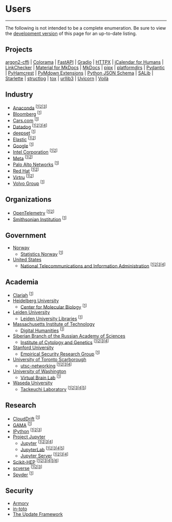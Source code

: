 # Users

-----

The following is not intended to be a complete enumeration. Be sure to view the [development version](/dev/users/) of this page for an up-to-date listing.

## Projects

[argon2-cffi](https://github.com/hynek/argon2-cffi/blob/59c7470af1a65b3b71e18fbf9abeca2cca3d707a/pyproject.toml#L3-L5)
| [Colorama](https://github.com/tartley/colorama/blob/cd653d75be52f4d8c3953eb6942fe597375f8b97/pyproject.toml#L1-L5)
| [FastAPI](https://github.com/tiangolo/fastapi/blob/1073062c7f2c48bcc28bcedbdc009c18c171f6fb/pyproject.toml#L1-L3)
| [Gradio](https://github.com/gradio-app/gradio/blob/f43481c18ac6468fbf30bf9a80981b7eab453961/pyproject.toml#L1-L3)
| [HTTPX](https://github.com/encode/httpx/blob/45b7cfaad3a8987ea35fa5bf092bbdda485444fd/pyproject.toml#L1-L3)
| [iCalendar for Humans](https://github.com/ics-py/ics-py/blob/133a0955f6efbb83ff0eae45ad0bbe6902a8f2f1/pyproject.toml#L61-L63)
| [LinkChecker](https://github.com/linkchecker/linkchecker/blob/de40321b57a2271e90e696b5320c0409faaa895d/pyproject.toml#L29-L34)
| [Material for MkDocs](https://github.com/squidfunk/mkdocs-material/blob/7ca1c1d623b4750d4aaa0cfd673b0ed2c6050c2b/pyproject.toml#L21-L23)
| [MkDocs](https://github.com/mkdocs/mkdocs/blob/65c24c21f0057ec4717d20d14d5fb7af22fe8caf/pyproject.toml#L1-L3)
| [pipx](https://github.com/pypa/pipx/blob/bc7dd03c4d872c443257685109a650ec3d524814/pyproject.toml#L1-L3)
| [platformdirs](https://github.com/platformdirs/platformdirs/blob/382e961c436f9974e56dc69ce105b6fd8945c343/pyproject.toml#L1-L3)
| [Pydantic](https://github.com/pydantic/pydantic/blob/f341049b9e5538a125751d75b4e44c1609b53df6/pyproject.toml#L1-L3)
| [PyHamcrest](https://github.com/hamcrest/PyHamcrest/blob/07a787207619a7f7d51088d36051a632432a0144/pyproject.toml#L1-L3)
| [PyMdown Extensions](https://github.com/facelessuser/pymdown-extensions/blob/72390ce2d0b40df638e31b75f1f02f45659724de/pyproject.toml#L1-L5)
| [Python JSON Schema](https://github.com/python-jsonschema/jsonschema/blob/afc22f09e74d696ab00be8a711bbc5c2a15327b7/pyproject.toml#L1-L3)
| [SALib](https://github.com/SALib/SALib/blob/7490a686e959b436f7db9bc9cf6fa4b2e7bfa3fc/pyproject.toml#L1-L3)
| [Starlette](https://github.com/encode/starlette/blob/31164e346b9bd1ce17d968e1301c3bb2c23bb418/pyproject.toml#L1-L3)
| [structlog](https://github.com/hynek/structlog/blob/6e2e8c6025fb90484c5e6c5ff2fd3e96a61854cf/pyproject.toml#L3-L5)
| [tox](https://github.com/tox-dev/tox/blob/f2b4a4a6f5e8bbc8f9f0cff3dd5d17c50e874172/pyproject.toml#L1-L3)
| [urllib3](https://github.com/urllib3/urllib3/blob/8dda1974ae51839304f8517ab7993006c0d9db2e/pyproject.toml#L3-L5)
| [Uvicorn](https://github.com/encode/uvicorn/blob/ccd1aae48e49dd8c9365600fd79e886efe88be1d/pyproject.toml#L1-L3)
| [Voilà](https://github.com/voila-dashboards/voila/blob/71292e4124b1f4a6f91c8b4e16ea9ad6b5ef500b/pyproject.toml#L1-L7)

## Industry

- [Anaconda](https://www.anaconda.com) <sup>\[[1](https://github.com/ContinuumIO/dask-awkward/blob/105275b1937cce9a80a352af0b200d4e264f27f7/pyproject.toml#L1-L3)|[2](https://github.com/conda-incubator/ensureconda/blob/b20dbcf7166009ff4e9270f35ed75da7afc3db60/pyproject.toml#L1-L3)|[3](https://github.com/conda-incubator/conda-lock/blob/9187487698f9afbb08e131cd585a17bba82ce9f2/pyproject.toml#L1-L3)\]</sup>
- [Bloomberg](https://www.bloomberg.com) <sup>\[[1](https://github.com/bloomberg/pytest-memray/blob/4ea6a7608adb0de4572d35768fbd370aee016627/pyproject.toml#L1-L3)\]</sup>
- [Cars.com](https://www.cars.com) <sup>\[[1](https://github.com/carsdotcom/cars-forge/blob/ba14db991a5c7cb3c5adc3a4a364121e43f6aa0e/pyproject.toml#L63-L65)\]</sup>
- [Datadog](https://www.datadoghq.com) <sup>\[[1](https://github.com/DataDog/datadogpy/blob/63d0c01b5bbcb8158cf3ddab153639951ab44945/pyproject.toml#L1-L3)|[2](https://github.com/DataDog/integrations-core/pulls?q=is%3Apr+author%3Aofek+in%3Atitle+Add+pyproject.toml+file)|[3](https://github.com/DataDog/integrations-extras/pulls?q=is%3Apr+author%3Aofek+in%3Atitle+Add+pyproject.toml+file)|[4](https://github.com/DataDog/mkdocs-click/blob/434925323f3bb187595d4c7f6a2c80b790015109/pyproject.toml#L1-L3)\]</sup>
- [deepset](https://www.deepset.ai) <sup>\[[1](https://github.com/deepset-ai/haystack/blob/e92ea4fccb31001156dece6c1509e3e162a9de00/pyproject.toml#L1-L5)\]</sup>
- [Elastic](https://www.elastic.co) <sup>\[[1](https://github.com/elastic/rally/blob/8ba7980bb25b85f25fe20f3fd5dd8e12b9b1214b/pyproject.toml#L1-L3)|[2](https://github.com/elastic/rally-tracks/blob/33840005cd3e2a6191d73a567e5c2c0858169270/pyproject.toml#L1-L3)\]</sup>
- [Google](https://about.google) <sup>\[[1](https://github.com/google/gcp_scanner/blob/93dc594a6d920d1aff9bc8fef780a32056c12e27/pyproject.toml#L1-L3)\]</sup>
- [Intel Corporation](https://www.intel.com) <sup>\[[1](https://github.com/intel/neural-compressor/blob/5f6f38b96d45d0253b8de239df51c09b2471a8fb/neural_coder/extensions/neurl_compressor_ext_lab_alibaba/pyproject.toml#L1-L3)|[2](https://github.com/intel/tdx-tools/blob/ba4ba1796f21388d15cb14ecf673747c303ea0ae/utils/ovmfkeyenroll/pyproject.toml#L1-L3)\]</sup>
- [Meta](https://about.facebook.com) <sup>\[[1](https://github.com/facebook/usort/blob/b3d1dc49abac0c06ac29f1ceb332d2b86a50e850/pyproject.toml#L1-L3)|[2](https://github.com/Instagram/Fixit/blob/c95b0ef9f8c02adfd6a541b55f22f0bd6a922706/pyproject.toml#L1-L3)\]</sup>
- [Palo Alto Networks](https://www.paloaltonetworks.com) <sup>\[[1](https://github.com/PaloAltoNetworks/pc-python-integration/blob/a3e29d71c6704dfb07cf85d592dec15a9ea575b7/pyproject.toml#L1-L3)\]</sup>
- [Red Hat](https://www.redhat.com) <sup>\[[1](https://github.com/RedHatQE/widgetastic.core/blob/c40d7f50f3e55c9ac9f0da1b91a56f89949bbe0c/pyproject.toml#L52-L54)|[2](https://github.com/RedHatQE/widgetastic.patternfly4/blob/5b19fcdc123732639edc8cf715dbe5fc64f3bd28/pyproject.toml#L38-L40)\]</sup>
- [Virtru](https://www.virtru.com) <sup>\[[1](https://github.com/virtru/access-pdp/blob/46089e8a2ef691b80f92bbd6777bdfbcff1c1671/clients/python/accesspdp/pyproject.toml#L24-L26)|[2](https://github.com/virtru/access-pdp/blob/46089e8a2ef691b80f92bbd6777bdfbcff1c1671/clients/python/attributes/pyproject.toml#L21-L23)\]</sup>
- [Volvo Group](https://www.volvogroup.com) <sup>\[[1](https://github.com/VolvoGroup/dymoval/blob/75261b85635dce594719b01c5fc33ad951ce55b0/pyproject.toml#L1-L3)\]</sup>

## Organizations

- [OpenTelemetry](https://opentelemetry.io) <sup>\[[1](https://github.com/open-telemetry/opentelemetry-python/issues/2884#issuecomment-1229539511)|[2](https://github.com/open-telemetry/opentelemetry-python-contrib/issues/1259#issuecomment-1235028860)\]</sup>
- [Smithsonian Institution](https://www.si.edu) <sup>\[[1](https://github.com/Smithsonian/ngehtutil/blob/02921f3a2ce11eb3f1555a0b9d3b177592d2be37/pyproject.toml#L1-L3)\]</sup>

## Government

- [Norway](https://en.wikipedia.org/wiki/Norway)
    - [Statistics Norway](https://www.ssb.no/en/) <sup>\[[1](https://github.com/statisticsnorway/dapla-hurtigstart-jupyter-extension/blob/96ac7441c46ed92684a8850df5cc72be15446289/pyproject.toml#L1-L3)\]</sup>
- [United States](https://en.wikipedia.org/wiki/United_States)
    - [National Telecommunications and Information Administration](https://www.ntia.gov) <sup>\[[1](https://github.com/NTIA/scos-tekrsa/blob/73090a737fdc0bd3a6c7c08deb170e00018d9ceb/pyproject.toml#L1-L3)|[2](https://github.com/NTIA/scos-actions/blob/a388aa46d414c7b5e67f76f8982bff2f534014f7/pyproject.toml#L1-L3)|[3](https://github.com/NTIA/tekrsa-api-wrap/blob/edce621075f053809c1640c6197c46bbc6456a10/pyproject.toml#L1-L3)|[4](https://github.com/NTIA/Preselector/pull/10)\]</sup>

## Academia

- [Clariah](https://www.clariah.nl) <sup>\[[1](https://github.com/CLARIAH/pure3d/blob/3f93d62cb1f5223836c9ebf4c058e6f491de71b9/pyproject.toml#L1-L3)\]</sup>
- [Heidelberg University](https://www.uni-heidelberg.de)
    - [Center for Molecular Biology](https://www.zmbh.uni-heidelberg.de) <sup>\[[1](https://github.com/anders-biostat/pymetdense/blob/a1d210f2c03d2919b549f2fed1e4db986d01c8d5/pyproject.toml#L1-L3)\]</sup>
- [Leiden University](https://www.universiteitleiden.nl/en)
    - [Leiden University Libraries](https://www.library.universiteitleiden.nl) <sup>\[[1](https://github.com/LeidenUniversityLibrary/maps-tools/blob/d7a9fc683be919d4f5538f6a6c80319558064968/pyproject.toml#L3-L5)\]</sup>
- [Massachusetts Institute of Technology](https://www.mit.edu)
    - [Digital Humanities](https://digitalhumanities.mit.edu) <sup>\[[1](https://github.com/cuthbertLab/music21/blob/5417b3ce6415ab016a39564e21e29799387263e9/pyproject.toml#L1-L5)\]</sup>
- [Siberian Branch of the Russian Academy of Sciences](https://www.sbras.ru/en/)
    - [Institute of Cytology and Genetics](https://www.icgbio.ru/en/) <sup>\[[1](https://github.com/genomech/FastContext/blob/f8ff7f4bbea9d6d3cdf2e3a361f72e9283b04f67/pyproject.toml#L1-L3)|[2](https://github.com/genomech/exoclasma-index/blob/2e0555c3e86d731f3aa8c978b23b586d3a0c492e/pyproject.toml#L1-L3)|[3](https://github.com/genomech/exoclasma-fastq/blob/80ea3eddf603d2b54bb02b5ada6d275a9436f287/pyproject.toml#L1-L3)|[4](https://github.com/genomech/exoclasma-pipe/blob/fbe365dd9301eec51879ef53b1704be66813bb8b/pyproject.toml#L1-L3)\]</sup>
- [Stanford University](https://www.stanford.edu)
    - [Empirical Security Research Group](https://esrg.stanford.edu/) <sup>\[[1](https://github.com/stanford-esrg/gps/blob/66f803bfd4726cd9d1b3e1724abfd34a36079530/pyproject.toml#L1-L3)\]</sup>
- [University of Toronto Scarborough](https://www.utsc.utoronto.ca/home/)
    - [utsc-networking](https://github.com/utsc-networking) <sup>\[[1](https://github.com/utsc-networking/utsc-tools/blob/02a79d48d133470a4394fced138b40c660cf111c/projects/core/pyproject.toml#L1-L3)|[2](https://github.com/utsc-networking/utsc-tools/blob/02a79d48d133470a4394fced138b40c660cf111c/projects/nautobot/pyproject.toml#L1-L3)|[3](https://github.com/utsc-networking/utsc-tools/blob/02a79d48d133470a4394fced138b40c660cf111c/projects/switchconfig/pyproject.toml#L1-L3)|[4](https://github.com/utsc-networking/utsc-tools/blob/02a79d48d133470a4394fced138b40c660cf111c/projects/scripts/pyproject.toml#L1-L3)\]</sup>
- [University of Washington](https://www.washington.edu)
    - [Virtual Brain Lab](https://github.com/VirtualBrainLab) <sup>\[[1](https://github.com/VirtualBrainLab/ephys-link/blob/ebdf3a1488f1010faa19f22397f10d6be4d29d6f/pyproject.toml#L1-L3)\]</sup>
- [Waseda University](https://www.waseda.jp/top/en/)
    - [Tackeuchi Laboratory](https://www.f.waseda.jp/atacke/) <sup>\[[1](https://github.com/wasedatakeuchilab/python-project-template-hatch/blob/58949ab351d81b67f14aa45abf7c70b87394e2dc/pyproject.toml#L1-L3)|[2](https://github.com/wasedatakeuchilab/webapp-photo-luminescence/blob/864d1019650a2b057f761aa91ed9a6cbe6c1b455/pyproject.toml#L1-L3)|[3](https://github.com/wasedatakeuchilab/tlab-analysis/blob/72f0a710e35613e8996f473a80e5cb6c3f8c523e/pyproject.toml#L1-L3)|[4](https://github.com/wasedatakeuchilab/tlab-pptx/blob/ef331176906447dbbcf33e46f060b60ac3c007c5/pyproject.toml#L1-L3)|[5](https://github.com/wasedatakeuchilab/tlab-google/blob/53ae597611a146c90116b3b9277430832e1d04c9/pyproject.toml#L1-L3)\]</sup>

## Research

- [CloudDrift](https://cloud-drift.github.io/clouddrift/) <sup>\[[1](https://github.com/Cloud-Drift/clouddrift/blob/5e654569c869a027fe0a486f06917b358837d41e/pyproject.toml#L1-L3)\]</sup>
- [GAMA](https://gama-platform.org) <sup>\[[1](https://github.com/gama-platform/Gama-client-python/blob/d9fecae0dff9050f39a011c4f4bdb02f5137b241/pyproject.toml#L1-L3)\]</sup>
- [IPython](https://ipython.org) <sup>\[[1](https://github.com/ipython/ipykernel/blob/dd0a9863e07c1d49f5aaf72c0c62670acee71b55/pyproject.toml#L1-L3)|[2](https://github.com/ipython/ipyparallel/blob/06f5d3df1f6e858a83c3af29438ae6d5af801267/pyproject.toml#L1-L6)|[3](https://github.com/ipython/traitlets/blob/ac13bbb885c275fd446f85a9d2e74d8058c2b3c1/pyproject.toml#L1-L3)\]</sup>
- [Project Jupyter](https://jupyter.org)
    - [Jupyter](https://github.com/jupyter) <sup>\[[1](https://github.com/jupyter/notebook/blob/b9bab689c9a2f33eb3b2cca1383c2d99baa7a2e8/pyproject.toml#L1-L3)|[2](https://github.com/jupyter/jupyter_core/blob/2a6fb6d2b28ca712268eee15d7b907a3a73271d8/pyproject.toml#L1-L3)|[3](https://github.com/jupyter/jupyter_client/blob/e526895a29e0331a167167070b1603f20a4b2840/pyproject.toml#L1-L3)|[4](https://github.com/jupyter/nbconvert/blob/af70c9fa83bee4d0c92e06b4ede4ef5ea7c920b0/pyproject.toml#L1-L3)\]</sup>
    - [JupyterLab](https://github.com/jupyterlab) <sup>\[[1](https://github.com/jupyterlab/hatch_jupyter_builder)|[2](https://github.com/jupyterlab/jupyterlab/pull/12606)|[3](https://github.com/jupyterlab/maintainer-tools/blob/0e95a837469f5325e5a840bd194fe8273087d2f6/pyproject.toml#L1-L3)|[4](https://github.com/jupyterlab/pytest-check-links/blob/b07e705d590e9fce22dc21191018f4f72ec7215b/pyproject.toml#L1-L3)|[5](https://github.com/jupyterlab/extension-cookiecutter-js/pull/41)\]</sup>
    - [Jupyter Server](https://github.com/jupyter-server) <sup>\[[1](https://github.com/jupyter-server/jupyter_server/blob/061d846fbd0cf2f0be50d12c4a15feffd3214774/pyproject.toml#L1-L3)|[2](https://github.com/jupyter-server/enterprise_gateway/blob/b45a81ae70680be7f8e0d1e3daed1df3063667fa/pyproject.toml#L1-L3)|[3](https://github.com/jupyter-server/jupyter_server_terminals/blob/4b32ceb34b9b6ae9c677424cc65c9c3bfe243719/pyproject.toml#L1-L3)|[4](https://github.com/jupyter-server/synchronizer/blob/5809e9ffd188beff743874a434884662867bb573/pyproject.toml#L1-L3)\]</sup>
- [Scikit-HEP](https://scikit-hep.org) <sup>\[[1](https://github.com/scikit-hep/uproot-browser/blob/f41ce3f3887057f5ec9a6cd164c3c41d1ec3d633/pyproject.toml#L1-L3)|[2](https://github.com/scikit-hep/uhi/blob/95ad870218a6fd7f2ab02f3d2b5c421e93a1f03f/pyproject.toml#L1-L3)|[3](https://github.com/scikit-hep/repo-review/blob/007026a62c6c61914ec49e111be587104f59b8ae/pyproject.toml#L1-L3)|[4](https://github.com/scikit-hep/hist/blob/768ea7de75f20c06caa6ded72d70bd132e4c9467/pyproject.toml#L1-L3)|[5](https://github.com/scikit-hep/vector/blob/cac88a2e0f1c4bf7bceaafbea6e234b3147e3ca3/pyproject.toml#L1-L6)|[6](https://github.com/scikit-hep/uproot5/blob/f9213e0f8c29435890e5aa72e336330bb7a785fe/pyproject.toml#L1-L5)\]</sup>
- [scverse](https://scverse.org) <sup>\[[1](https://github.com/scverse/spatialdata-io/blob/15c395de859d6d06e5032016c9406acae5cac454/pyproject.toml#L1-L3)|[2](https://github.com/scverse/spatialdata-notebooks/blob/2b539a1d23b06b509a46a6bf3cb6594f1952f830/pyproject.toml#L1-L3)|[3](https://github.com/scverse/cookiecutter-scverse/blob/2892e1ddf0dd558cb9b547b47a7c2d0a156c9ef1/%7B%7Bcookiecutter.project_name%7D%7D/pyproject.toml#L1-L3)\]</sup>
- [Spyder](https://www.spyder-ide.org) <sup>\[[1](https://github.com/spyder-ide/env-manager/blob/9c487532cbb4804c94d7cf23dcec9404b2a1c7ec/pyproject.toml#L1-L3)\]</sup>

## Security

- [Armory](https://github.com/twosixlabs/armory/blob/330caa23d54ce82886606810f103ce1a0eec98ce/pyproject.toml#L129-L134)
- [in-toto](https://github.com/in-toto/in-toto/blob/2768904b8a3892529aba8f8a605461fd178d9a58/pyproject.toml#L1-L3)
- [The Update Framework](https://github.com/theupdateframework/python-tuf/blob/72424a958b60817155fcacfed1216163790b26f7/pyproject.toml#L2-L4)
